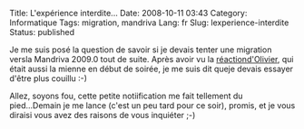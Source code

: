 Title: L'expérience interdite...
Date: 2008-10-11 03:43
Category: Informatique
Tags: migration, mandriva
Lang: fr
Slug: lexperience-interdite
Status: published

Je me suis posé la question de savoir si je devais tenter une migration versla Mandriva 2009.0 tout de suite. Après avoir vu la [réactiond'Olivier](http://ofaurax.free.fr/blog/index.php5/2008-10-10-23h52-0200.xml), qui était aussi la mienne en début de soirée, je me suis dit queje devais essayer d'être plus couillu :-)

Allez, soyons fou, cette petite notiification me fait tellement du pied...Demain je me lance (c'est un peu tard pour ce soir), promis, et je vous diraisi vous avez des raisons de vous inquiéter ;-)
